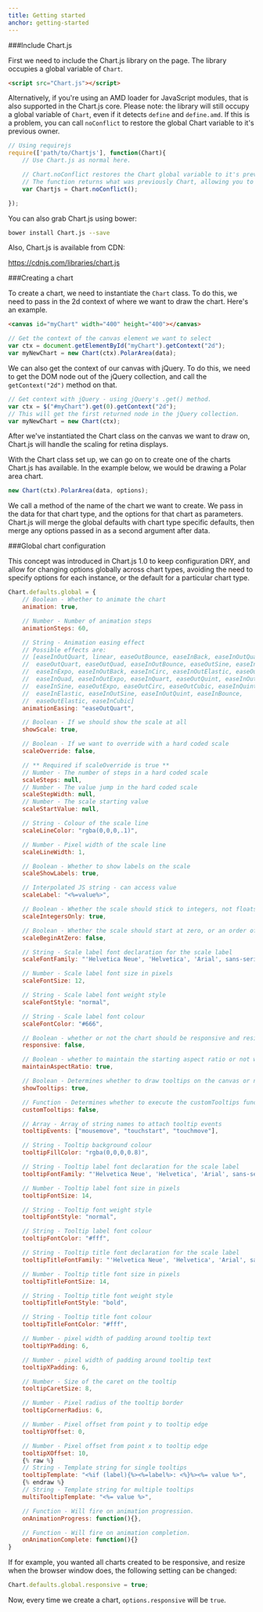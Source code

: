 ```yaml
---
title: Getting started
anchor: getting-started
---
```


###Include Chart.js

First we need to include the Chart.js library on the page. The library occupies a global variable of `Chart`.

```html
<script src="Chart.js"></script>
```

Alternatively, if you're using an AMD loader for JavaScript modules, that is also supported in the Chart.js core. Please note: the library will still occupy a global variable of `Chart`, even if it detects `define` and `define.amd`. If this is a problem, you can call `noConflict` to restore the global Chart variable to it's previous owner.

```javascript
// Using requirejs
require(['path/to/Chartjs'], function(Chart){
	// Use Chart.js as normal here.

	// Chart.noConflict restores the Chart global variable to it's previous owner
	// The function returns what was previously Chart, allowing you to reassign.
	var Chartjs = Chart.noConflict();

});
```

You can also grab Chart.js using bower:

```bash
bower install Chart.js --save
```

Also, Chart.js is available from CDN:

https://cdnjs.com/libraries/chart.js

###Creating a chart

To create a chart, we need to instantiate the `Chart` class. To do this, we need to pass in the 2d context of where we want to draw the chart. Here's an example.

```html
<canvas id="myChart" width="400" height="400"></canvas>
```

```javascript
// Get the context of the canvas element we want to select
var ctx = document.getElementById("myChart").getContext("2d");
var myNewChart = new Chart(ctx).PolarArea(data);
```

We can also get the context of our canvas with jQuery. To do this, we need to get the DOM node out of the jQuery collection, and call the `getContext("2d")` method on that.

```javascript
// Get context with jQuery - using jQuery's .get() method.
var ctx = $("#myChart").get(0).getContext("2d");
// This will get the first returned node in the jQuery collection.
var myNewChart = new Chart(ctx);
```

After we've instantiated the Chart class on the canvas we want to draw on, Chart.js will handle the scaling for retina displays.

With the Chart class set up, we can go on to create one of the charts Chart.js has available. In the example below, we would be drawing a Polar area chart.

```javascript
new Chart(ctx).PolarArea(data, options);
```

We call a method of the name of the chart we want to create. We pass in the data for that chart type, and the options for that chart as parameters. Chart.js will merge the global defaults with chart type specific defaults, then merge any options passed in as a second argument after data.

###Global chart configuration

This concept was introduced in Chart.js 1.0 to keep configuration DRY, and allow for changing options globally across chart types, avoiding the need to specify options for each instance, or the default for a particular chart type.

```javascript
Chart.defaults.global = {
	// Boolean - Whether to animate the chart
	animation: true,

	// Number - Number of animation steps
	animationSteps: 60,

	// String - Animation easing effect
	// Possible effects are:
	// [easeInOutQuart, linear, easeOutBounce, easeInBack, easeInOutQuad,
	//  easeOutQuart, easeOutQuad, easeInOutBounce, easeOutSine, easeInOutCubic,
	//  easeInExpo, easeInOutBack, easeInCirc, easeInOutElastic, easeOutBack,
	//  easeInQuad, easeInOutExpo, easeInQuart, easeOutQuint, easeInOutCirc,
	//  easeInSine, easeOutExpo, easeOutCirc, easeOutCubic, easeInQuint,
	//  easeInElastic, easeInOutSine, easeInOutQuint, easeInBounce,
	//  easeOutElastic, easeInCubic]
	animationEasing: "easeOutQuart",

	// Boolean - If we should show the scale at all
	showScale: true,

	// Boolean - If we want to override with a hard coded scale
	scaleOverride: false,

	// ** Required if scaleOverride is true **
	// Number - The number of steps in a hard coded scale
	scaleSteps: null,
	// Number - The value jump in the hard coded scale
	scaleStepWidth: null,
	// Number - The scale starting value
	scaleStartValue: null,

	// String - Colour of the scale line
	scaleLineColor: "rgba(0,0,0,.1)",

	// Number - Pixel width of the scale line
	scaleLineWidth: 1,

	// Boolean - Whether to show labels on the scale
	scaleShowLabels: true,

	// Interpolated JS string - can access value
	scaleLabel: "<%=value%>",

	// Boolean - Whether the scale should stick to integers, not floats even if drawing space is there
	scaleIntegersOnly: true,

	// Boolean - Whether the scale should start at zero, or an order of magnitude down from the lowest value
	scaleBeginAtZero: false,

	// String - Scale label font declaration for the scale label
	scaleFontFamily: "'Helvetica Neue', 'Helvetica', 'Arial', sans-serif",

	// Number - Scale label font size in pixels
	scaleFontSize: 12,

	// String - Scale label font weight style
	scaleFontStyle: "normal",

	// String - Scale label font colour
	scaleFontColor: "#666",

	// Boolean - whether or not the chart should be responsive and resize when the browser does.
	responsive: false,

	// Boolean - whether to maintain the starting aspect ratio or not when responsive, if set to false, will take up entire container
	maintainAspectRatio: true,

	// Boolean - Determines whether to draw tooltips on the canvas or not
	showTooltips: true,

	// Function - Determines whether to execute the customTooltips function instead of drawing the built in tooltips (See [Advanced - External Tooltips](#advanced-usage-custom-tooltips))
	customTooltips: false,

	// Array - Array of string names to attach tooltip events
	tooltipEvents: ["mousemove", "touchstart", "touchmove"],

	// String - Tooltip background colour
	tooltipFillColor: "rgba(0,0,0,0.8)",

	// String - Tooltip label font declaration for the scale label
	tooltipFontFamily: "'Helvetica Neue', 'Helvetica', 'Arial', sans-serif",

	// Number - Tooltip label font size in pixels
	tooltipFontSize: 14,

	// String - Tooltip font weight style
	tooltipFontStyle: "normal",

	// String - Tooltip label font colour
	tooltipFontColor: "#fff",

	// String - Tooltip title font declaration for the scale label
	tooltipTitleFontFamily: "'Helvetica Neue', 'Helvetica', 'Arial', sans-serif",

	// Number - Tooltip title font size in pixels
	tooltipTitleFontSize: 14,

	// String - Tooltip title font weight style
	tooltipTitleFontStyle: "bold",

	// String - Tooltip title font colour
	tooltipTitleFontColor: "#fff",

	// Number - pixel width of padding around tooltip text
	tooltipYPadding: 6,

	// Number - pixel width of padding around tooltip text
	tooltipXPadding: 6,

	// Number - Size of the caret on the tooltip
	tooltipCaretSize: 8,

	// Number - Pixel radius of the tooltip border
	tooltipCornerRadius: 6,

	// Number - Pixel offset from point y to tooltip edge
	tooltipYOffset: 0,

	// Number - Pixel offset from point x to tooltip edge
	tooltipXOffset: 10,
	{% raw %}
	// String - Template string for single tooltips
	tooltipTemplate: "<%if (label){%><%=label%>: <%}%><%= value %>",
	{% endraw %}
	// String - Template string for multiple tooltips
	multiTooltipTemplate: "<%= value %>",

	// Function - Will fire on animation progression.
	onAnimationProgress: function(){},

	// Function - Will fire on animation completion.
	onAnimationComplete: function(){}
}
```

If for example, you wanted all charts created to be responsive, and resize when the browser window does, the following setting can be changed:

```javascript
Chart.defaults.global.responsive = true;
```

Now, every time we create a chart, `options.responsive` will be `true`.
